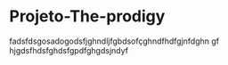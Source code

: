 # Projeto-The-prodigy





fadsfdsgosadogodsfjghndljfgbdsofçghndfhdfgjnfdghn
gf
hjgdsfhdsfghdsfgpdfghgdsjndyf
